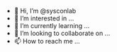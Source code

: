 - 👋 Hi, I’m @sysconlab
- 👀 I’m interested in ...
- 🌱 I’m currently learning ...
- 💞️ I’m looking to collaborate on ...
- 📫 How to reach me ...

<!---
sysconlab/sysconlab is a ✨ special ✨ repository because its `README.md` (this file) appears on your GitHub profile.
You can click the Preview link to take a look at your changes.
--->
